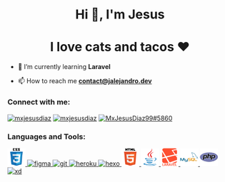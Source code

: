 <h1 align="center">Hi 👋, I'm Jesus</h1>
<h1 align="center">I love cats and tacos ❤️</h1>

- 🌱 I’m currently learning **Laravel**

- 📫 How to reach me **contact@jalejandro.dev**

<h3 align="left">Connect with me:</h3>
<p align="left">
<a href="https://dev.to/mxjesusdiaz" target="blank"><img align="center" src="https://cdn.jsdelivr.net/npm/simple-icons@3.0.1/icons/dev-dot-to.svg" alt="mxjesusdiaz" height="30" width="40" /></a>
<a href="https://twitter.com/mxjesusdiaz" target="blank"><img align="center" src="https://cdn.jsdelivr.net/npm/simple-icons@3.0.1/icons/twitter.svg" alt="mxjesusdiaz" height="30" width="40" /></a>
<a href="https://discord.gg/MxJesusDiaz99#5860" target="blank"><img align="center" src="https://cdn.jsdelivr.net/npm/simple-icons@3.0.1/icons/discord.svg" alt="MxJesusDiaz99#5860" height="30" width="40" /></a>
</p>

<h3 align="left">Languages and Tools:</h3>
<p align="left"> <a href="https://www.w3schools.com/css/" target="_blank"> <img src="https://raw.githubusercontent.com/devicons/devicon/master/icons/css3/css3-original-wordmark.svg" alt="css3" width="40" height="40"/> </a> <a href="https://www.figma.com/" target="_blank"> <img src="https://www.vectorlogo.zone/logos/figma/figma-icon.svg" alt="figma" width="40" height="40"/> </a> <a href="https://git-scm.com/" target="_blank"> <img src="https://www.vectorlogo.zone/logos/git-scm/git-scm-icon.svg" alt="git" width="40" height="40"/> </a> <a href="https://heroku.com" target="_blank"> <img src="https://www.vectorlogo.zone/logos/heroku/heroku-icon.svg" alt="heroku" width="40" height="40"/> </a> <a href="hexo.io/" target="_blank"> <img src="https://www.vectorlogo.zone/logos/hexoio/hexoio-icon.svg" alt="hexo" width="40" height="40"/> </a> <a href="https://www.w3.org/html/" target="_blank"> <img src="https://raw.githubusercontent.com/devicons/devicon/master/icons/html5/html5-original-wordmark.svg" alt="html5" width="40" height="40"/> </a> <a href="https://www.java.com" target="_blank"> <img src="https://raw.githubusercontent.com/devicons/devicon/master/icons/java/java-original.svg" alt="java" width="40" height="40"/> </a> <a href="https://laravel.com/" target="_blank"> <img src="https://raw.githubusercontent.com/devicons/devicon/master/icons/laravel/laravel-plain-wordmark.svg" alt="laravel" width="40" height="40"/> </a> <a href="https://www.mysql.com/" target="_blank"> <img src="https://raw.githubusercontent.com/devicons/devicon/master/icons/mysql/mysql-original-wordmark.svg" alt="mysql" width="40" height="40"/> </a> <a href="https://www.php.net" target="_blank"> <img src="https://raw.githubusercontent.com/devicons/devicon/master/icons/php/php-original.svg" alt="php" width="40" height="40"/> </a> <a href="https://www.adobe.com/products/xd.html" target="_blank"> <img src="https://cdn.worldvectorlogo.com/logos/adobe-xd.svg" alt="xd" width="40" height="40"/> </a> </p>

